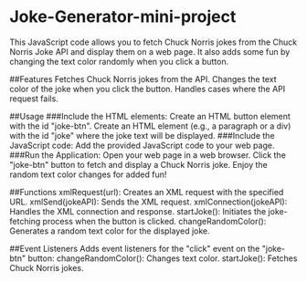 # Joke-Generator-mini-project
This JavaScript code allows you to fetch Chuck Norris jokes from the Chuck Norris Joke API and display them on a web page. It also adds some fun by changing the text color randomly when you click a button.

##Features
Fetches Chuck Norris jokes from the API.
Changes the text color of the joke when you click the button.
Handles cases where the API request fails.

##Usage
###Include the HTML elements:
Create an HTML button element with the id "joke-btn".
Create an HTML element (e.g., a paragraph or a div) with the id "joke" where the joke text will be displayed.
###Include the JavaScript code:
Add the provided JavaScript code to your web page.
###Run the Application:
Open your web page in a web browser.
Click the "joke-btn" button to fetch and display a Chuck Norris joke.
Enjoy the random text color changes for added fun!

##Functions
xmlRequest(url): Creates an XML request with the specified URL.
xmlSend(jokeAPI): Sends the XML request.
xmlConnection(jokeAPI): Handles the XML connection and response.
startJoke(): Initiates the joke-fetching process when the button is clicked.
changeRandomColor(): Generates a random text color for the displayed joke.

##Event Listeners
Adds event listeners for the "click" event on the "joke-btn" button:
changeRandomColor(): Changes text color.
startJoke(): Fetches Chuck Norris jokes.


